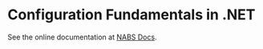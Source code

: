 # Configuration Fundamentals in .NET

See the online documentation at <a href="https://github.com/Net-Advantage/Nabs.Docs/blob/main/DeveloperFundamentals/_Introduction.md" target="_blank">NABS Docs</a>.
